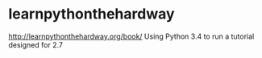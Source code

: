 # learnpythonthehardway
http://learnpythonthehardway.org/book/
Using Python 3.4 to run a tutorial designed for 2.7
